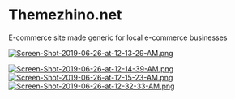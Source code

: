 # Themezhino.net
E-commerce site made generic for local e-commerce businesses

[![Screen-Shot-2019-06-26-at-12-13-29-AM.png](https://i.postimg.cc/NfJXBzJG/Screen-Shot-2019-06-26-at-12-13-29-AM.png)](https://postimg.cc/SJ9RGDbH)

[![Screen-Shot-2019-06-26-at-12-14-39-AM.png](https://i.postimg.cc/fyW3hcY0/Screen-Shot-2019-06-26-at-12-14-39-AM.png)](https://postimg.cc/yg56mSQV)
[![Screen-Shot-2019-06-26-at-12-15-23-AM.png](https://i.postimg.cc/KvH1dgjR/Screen-Shot-2019-06-26-at-12-15-23-AM.png)](https://postimg.cc/JGj7X0bL)
[![Screen-Shot-2019-06-26-at-12-32-33-AM.png](https://i.postimg.cc/NjKdcTxV/Screen-Shot-2019-06-26-at-12-32-33-AM.png)](https://postimg.cc/yDzmhDtX)
